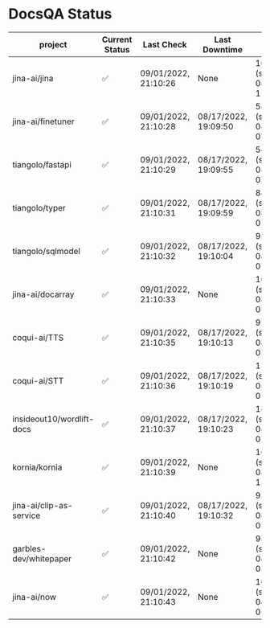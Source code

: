 # DocsQA Status

|         project         |Current Status|     Last Check     |   Last Downtime    |              % Uptime              |
|-------------------------|--------------|--------------------|--------------------|------------------------------------|
|jina-ai/jina             |✅            |09/01/2022, 21:10:26|None                |100.000 (since 08/29/2022, 11:24:14)|
|jina-ai/finetuner        |✅            |09/01/2022, 21:10:28|08/17/2022, 19:09:50|54.842 (since 08/15/2022, 07:09:42) |
|tiangolo/fastapi         |✅            |09/01/2022, 21:10:29|08/17/2022, 19:09:55|54.850 (since 08/15/2022, 07:09:42) |
|tiangolo/typer           |✅            |09/01/2022, 21:10:31|08/17/2022, 19:09:59|84.822 (since 08/15/2022, 07:09:42) |
|tiangolo/sqlmodel        |✅            |09/01/2022, 21:10:32|08/17/2022, 19:10:04|92.983 (since 08/15/2022, 07:09:42) |
|jina-ai/docarray         |✅            |09/01/2022, 21:10:33|None                |100.000 (since 08/24/2022, 01:39:12)|
|coqui-ai/TTS             |✅            |09/01/2022, 21:10:35|08/17/2022, 19:10:13|92.977 (since 08/15/2022, 07:09:42) |
|coqui-ai/STT             |✅            |09/01/2022, 21:10:36|08/17/2022, 19:10:19|156.655 (since 08/15/2022, 07:09:42)|
|insideout10/wordlift-docs|✅            |09/01/2022, 21:10:37|08/17/2022, 19:10:23|143.217 (since 08/15/2022, 07:09:42)|
|kornia/kornia            |✅            |09/01/2022, 21:10:39|None                |100.000 (since 08/30/2022, 13:49:49)|
|jina-ai/clip-as-service  |✅            |09/01/2022, 21:10:40|08/17/2022, 19:10:32|92.990 (since 08/15/2022, 07:09:42) |
|garbles-dev/whitepaper   |✅            |09/01/2022, 21:10:42|None                |93.106 (since 08/24/2022, 01:39:12) |
|jina-ai/now              |✅            |09/01/2022, 21:10:43|None                |100.000 (since 08/24/2022, 01:39:12)|
